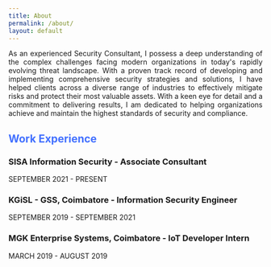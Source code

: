 ```yaml
---
title: About
permalink: /about/
layout: default
---
```

<p style='text-align: justify;'>As an experienced Security Consultant, I possess a deep understanding of the complex challenges facing modern organizations in today's rapidly evolving threat landscape. With a proven track record of developing and implementing comprehensive security strategies and solutions, I have helped clients across a diverse range of industries to effectively mitigate risks and protect their most valuable assets. With a keen eye for detail and a commitment to delivering results, I am dedicated to helping organizations achieve and maintain the highest standards of security and compliance.</p>

<h2 style='color: #4270ff;'>Work Experience</h2>
<h3>SISA Information Security - Associate Consultant</h3>
<p>SEPTEMBER 2021 - PRESENT</p>

<h3>KGiSL - GSS,  Coimbatore - Information Security Engineer</h3>
<P>SEPTEMBER 2019 - SEPTEMBER 2021</p>

<h3>MGK Enterprise Systems, Coimbatore - IoT Developer Intern</h3>
<p>MARCH 2019 - AUGUST 2019</p>